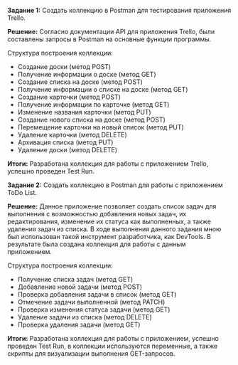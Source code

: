 **Задание 1:** Создать коллекцию в Postman для тестирования приложения Trello.

**Решение:** Согласно документации API для приложения Trello, были составлены запросы в Postman на основные функции программы. 

Структура построения коллекции:
- Создание доски (метод POST)
- Получение информации о доске (метод GET)
- Создание списка на доске (метод POST)
- Получение информации о списке на доске (метод GET)
- Создание карточки (метод POST)
- Получение информации по карточке (метод GET)
- Изменение названия карточки (метод PUT)
- Создание нового списка на доске (метод POST)
- Перемещение карточки на новый список (метод PUT)
- Удаление карточки (метод DELETE)
- Архивация списка (метод PUT)
- Удаление доски (метод DELETE)

**Итоги:** Разработана коллекция для работы с приложением Trello, успешно проведен Test Run.

**Задание 2:** Создать коллекцию в Postman для работы с приложением ToDo List.

**Решение:** Данное приложение позволяет создать список задач для выполнения с возможностью добавления новых задач, их редактирования,
изменение их статуса как выполненных, а также удаления задач из списка.
В ходе выполнения данного задания мною был использован такой инструмент разработчика, как DevTools. В результате была создана коллекция для работы с 
данным приложением.

Структура построения коллекции:
- Получение списка задач (метод GET)
- Добавление новой задачи (метод POST)
- Проверка добавления задачи в список (метод GET)
- Отмечение задачи выполненной (метод PATCH)
- Проверка изменения статуса задачи (метод GET)
- Удаление задачи из списка (метод DELETE)
- Проверка удаления задачи (метод GET)

**Итоги:** Разработана коллекция для работы с приложением, успешно проведен Test Run, в коллекции используются переменные, а также скрипты для визуализации
выполнения GET-запросов.
